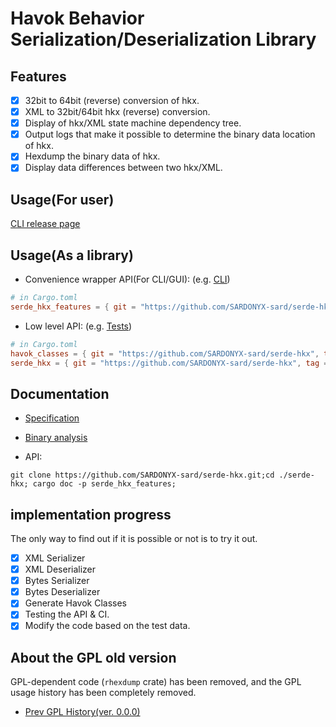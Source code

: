 # Havok Behavior Serialization/Deserialization Library

## Features

- [x] 32bit to 64bit (reverse) conversion of hkx.
- [x] XML to 32bit/64bit hkx (reverse) conversion.
- [x] Display of hkx/XML state machine dependency tree.
- [x] Output logs that make it possible to determine the binary data location of hkx.
- [x] Hexdump the binary data of hkx.
- [x] Display data differences between two hkx/XML.

## Usage(For user)

[CLI release page](https://github.com/SARDONYX-sard/serde-hkx/releases)

## Usage(As a library)

- Convenience wrapper API(For CLI/GUI): (e.g. [CLI](./crates/cli/src/args/mod.rs))

```toml
# in Cargo.toml
serde_hkx_features = { git = "https://github.com/SARDONYX-sard/serde-hkx", tag = "0.2.0" }
```

- Low level API: (e.g. [Tests](./serde_hkx/src/tests/verify.rs))

```toml
# in Cargo.toml
havok_classes = { git = "https://github.com/SARDONYX-sard/serde-hkx", tag = "0.2.0" }
serde_hkx = { git = "https://github.com/SARDONYX-sard/serde-hkx", tag = "0.2.0" }
```

## Documentation

- [Specification](./docs/specification/hkx_binary_format.md)
- [Binary analysis](./docs/handson_hex_dump/defaultmale/readme.md)

- API:

```shell
git clone https://github.com/SARDONYX-sard/serde-hkx.git;cd ./serde-hkx; cargo doc -p serde_hkx_features;
```

## implementation progress

The only way to find out if it is possible or not is to try it out.

- [x] XML Serializer
- [x] XML Deserializer
- [x] Bytes Serializer
- [x] Bytes Deserializer
- [x] Generate Havok Classes
- [x] Testing the API & CI.
- [x] Modify the code based on the test data.

## About the GPL old version

GPL-dependent code (`rhexdump` crate) has been removed, and the GPL usage history has been completely removed.

- [Prev GPL History(ver. 0.0.0)](https://github.com/SARDONYX-sard/serde-hkx/releases/tag/0.0.0-prev-gpl-history)
